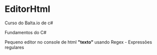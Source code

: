 # EditorHtml

Curso do Balta.io de c# 

Fundamentos do C#

Pequeno editor no console de html <strong> "texto" </strong> usando Regex - Expressões regulares 
